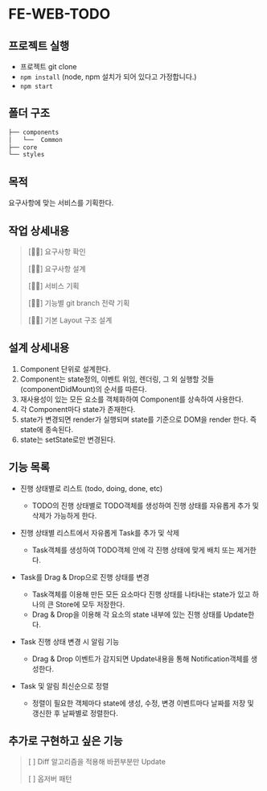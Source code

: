 # FE-WEB-TODO

## 프로젝트 실행

- 프로젝트 git clone
- `npm install` (node, npm 설치가 되어 있다고 가정합니다.)
- `npm start`

## 폴더 구조

```bash
├── components
│   └──  Common
├── core
└── styles
```

## 목적

요구사항에 맞는 서비스를 기획한다.

## 작업 상세내용

> [🙆‍♂️] 요구사항 확인
>
> [🙆‍♂️] 요구사항 설계
>
> [🙆‍♂️] 서비스 기획
>
> [🙆‍♂️] 기능별 git branch 전략 기획
>
> [🙆‍♂️] 기본 Layout 구조 설계

## 설계 상세내용

1. Component 단위로 설계한다.
2. Component는 state정의, 이벤트 위임, 렌더링, 그 외 실행할 것들(componentDidMount)의 순서를 따른다.
3. 재사용성이 있는 모든 요소를 객체화하여 Component를 상속하여 사용한다.
4. 각 Component마다 state가 존재한다.
5. state가 변경되면 render가 실행되며 state를 기준으로 DOM을 render 한다. 즉 state에 종속된다.
6. state는 setState로만 변경된다.

## 기능 목록

- 진행 상태별로 리스트 (todo, doing, done, etc)

  - TODO의 진행 상태별로 TODO객체를 생성하여 진행 상태를 자유롭게 추가 및 삭제가 가능하게 한다.

- 진행 상태별 리스트에서 자유롭게 Task를 추가 및 삭제

  - Task객체를 생성하여 TODO객체 안에 각 진행 상태에 맞게 배치 또는 제거한다.

- Task를 Drag & Drop으로 진행 상태를 변경

  - Task객체를 이용해 만든 모든 요소마다 진행 상태를 나타내는 state가 있고 하나의 큰 Store에 모두 저장한다.
  - Drag & Drop을 이용해 각 요소의 state 내부에 있는 진행 상태를 Update한다.

- Task 진행 상태 변경 시 알림 기능

  - Drag & Drop 이벤트가 감지되면 Update내용을 통해 Notification객체를 생성한다.

- Task 및 알림 최신순으로 정렬
  - 정렬이 필요한 객체마다 state에 생성, 수정, 변경 이벤트마다 날짜를 저장 및 갱신한 후 날짜별로 정렬한다.

## 추가로 구현하고 싶은 기능

> [ ] Diff 알고리즘을 적용해 바뀐부분만 Update
>
> [ ] 옵저버 패턴
